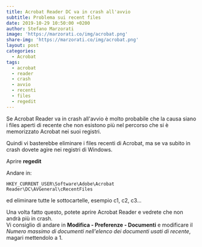 ```yaml
---
title: Acrobat Reader DC va in crash all'avvio
subtitle: Problema sui recent files
date: 2019-10-29 10:50:00 +0200
author: Stefano Marzorati
image: 'https://marzorati.co/img/acrobat.png'
share-img: 'https://marzorati.co/img/acrobat.png'
layout: post
categories:
  - Acrobat
tags:
  - acrobat
  - reader
  - crash
  - avvio
  - recenti
  - files
  - regedit
---
```

Se Acrobat Reader va in crash all'avvio è molto probabile che la causa siano i files aperti di recente che non esistono più nel percorso che si è memorizzato Acrobat nei suoi registri.   

Quindi vi basterebbe eliminare i files recenti di Acrobat, ma se va subito in crash dovete agire nei registri di Windows.   

Aprire **regedit**   

Andare in:   

	HKEY_CURRENT_USER\Software\Adobe\Acrobat Reader\DC\AVGeneral\cRecentFiles

ed eliminare tutte le sottocartelle, esempio c1, c2, c3...   

Una volta fatto questo, potete aprire Acrobat Reader e vedrete che non andrà più in crash.   
Vi consiglio di andare in **Modifica - Preferenze - Documenti** e modificare il *Numero massimo di documenti nell'elenco dei documenti usati di recente*, magari mettendolo a 1.   

